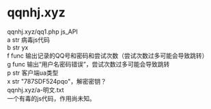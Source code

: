 # qqnhj.xyz
qqnhj.xyz/qq1.php	js_API<br>
a	str		病毒js代码<br>
b	str		yx<br>
f	func	输出记录的QQ号和密码和尝试次数（尝试次数过多可能会导致跳转）<br>
g	func	输出“用户名密码错误”，尝试次数过多可能会导致跳转<br>
p	str		客户端ua类型<br>
x	str		"787SDF524pqo"，解密密钥？<br>
qqnhj.xyz/a-明文.txt<br>
一个有毒的js代码，作用尚未知。<br>
